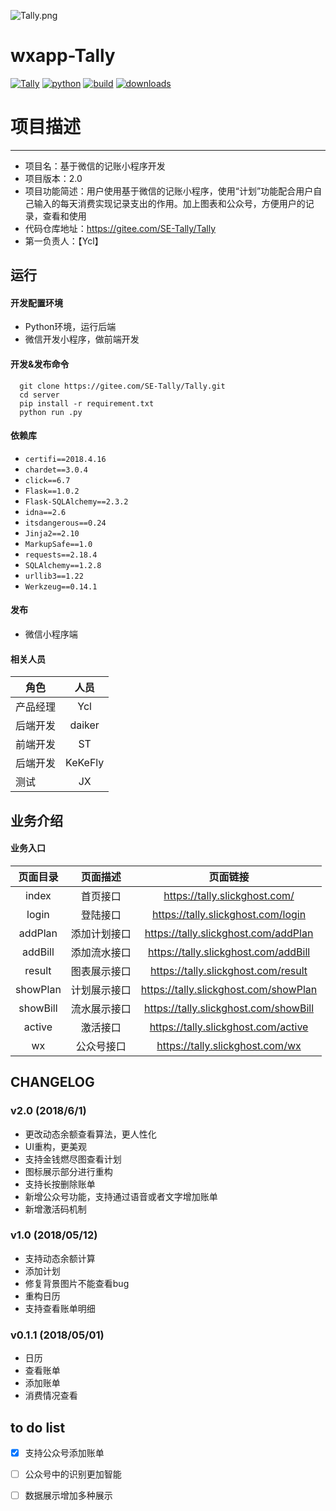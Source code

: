 ![Tally.png](https://upload-images.jianshu.io/upload_images/5443560-61c4d5fbe65e35f4.png?imageMogr2/auto-orient/strip%7CimageView2/2/w/1240)

# wxapp-Tally
[![Tally](https://img.shields.io/badge/Tally-2.0-blue.svg)](https://img.shields.io/badge/Tally-2.0-blue.svg)
[![python](https://img.shields.io/badge/python-2.7-orange.svg)](https://img.shields.io/badge/python-2.7-orange.svg)
[![build](https://img.shields.io/badge/build-passing-brightgreen.svg)](https://img.shields.io/badge/build-passing-brightgreen.svg)
[![downloads](https://img.shields.io/badge/downloads-393k-red.svg)](https://img.shields.io/badge/downloads-393k-red.svg)

# 项目描述
------------

-   项目名：基于微信的记账小程序开发
-   项目版本：2.0
-   项目功能简述：用户使用基于微信的记账小程序，使用“计划”功能配合用户自己输入的每天消费实现记录支出的作用。加上图表和公众号，方便用户的记录，查看和使用
-   代码仓库地址：https://gitee.com/SE-Tally/Tally
-   第一负责人：【Ycl】

运行
------------
####    开发配置环境
-   Python环境，运行后端
-   微信开发小程序，做前端开发

####    开发&发布命令

```
  git clone https://gitee.com/SE-Tally/Tally.git
  cd server
  pip install -r requirement.txt
  python run .py
```

####    依赖库
- `certifi==2018.4.16`
- `chardet==3.0.4`
- `click==6.7`
- `Flask==1.0.2`
- `Flask-SQLAlchemy==2.3.2`
- `idna==2.6`
- `itsdangerous==0.24`
- `Jinja2==2.10`
- `MarkupSafe==1.0`
-  `requests==2.18.4`
- `SQLAlchemy==1.2.8`
- `urllib3==1.22`
- `Werkzeug==0.14.1`
####    发布
-   微信小程序端

####    相关人员

角色|人员
-|:-:
产品经理|Ycl
后端开发|daiker
前端开发|ST
后端开发|KeKeFly
测试|JX

## 业务介绍
#### 业务入口

页面目录|页面描述|页面链接
:-:|:-:|:-:
index|首页接口|https://tally.slickghost.com/
login|登陆接口|https://tally.slickghost.com/login
addPlan|添加计划接口|https://tally.slickghost.com/addPlan
addBill|添加流水接口|https://tally.slickghost.com/addBill
result|图表展示接口|https://tally.slickghost.com/result
showPlan|计划展示接口|https://tally.slickghost.com/showPlan
showBill|流水展示接口|https://tally.slickghost.com/showBill
active|激活接口|https://tally.slickghost.com/active
wx|公众号接口|https://tally.slickghost.com/wx

## CHANGELOG
### v2.0 (2018/6/1)
- 更改动态余额查看算法，更人性化
- UI重构，更美观
- 支持金钱燃尽图查看计划
- 图标展示部分进行重构
- 支持长按删除账单
- 新增公众号功能，支持通过语音或者文字增加账单
- 新增激活码机制

### v1.0 (2018/05/12)
- 支持动态余额计算
- 添加计划
- 修复背景图片不能查看bug
- 重构日历
- 支持查看账单明细

### v0.1.1 (2018/05/01)
- 日历
- 查看账单
- 添加账单
- 消费情况查看


## to do list
- [x] 支持公众号添加账单
- [ ] 公众号中的识别更加智能
- [ ] 数据展示增加多种展示 


